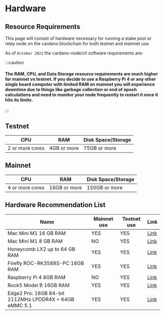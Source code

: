 

# Hardware

## Resource Requirements

This page will consist of hardware necessary for running a stake pool or relay node on the cardano blockchain for both testnet and mainnet use.


As of `October 2022` the cardano-node/cli software requirements are:

:::caution
#### The RAM, CPU, and Data Storage resource requirements are much higher for mainnet vs testnet. If you decide to use a Raspberry Pi 4 or any other single board computer with limited RAM on mainnet you will experience downtime due to things like garbage collection or end of epoch calculations and need to monitor your node frequently to restart it once it hits its limits.
:::

## Testnet
| CPU             | RAM         | Disk Space/Storage |
|-----------------|-------------|--------------------|
| 2 or more cores | 4GB or more | 75GB or more       |

## Mainnet
| CPU             | RAM          | Disk Space/Storage |
|-----------------|--------------|--------------------|
| 4 or more cores | 16GB or more | 150GB or more      |






## Hardware Recommendation List

| **Name**                        		        | **Mainnet use** | **Testnet use** | **Link** 									  |
|-------------------------------------------------------|-----------------|-----------------|-----------------------------------------------------------------------------|
| Mac Mini M1 16 GB RAM           		        | YES             | YES             | [Link](https://www.apple.com/us-smb/shop/buy-mac/mac-mini)	          |
| Mac Mini M1 8 GB RAM            		        | NO              | YES             | [Link](https://www.apple.com/us-smb/shop/buy-mac/mac-mini)        	  |
| Honeycomb LX2 up to 64 GB RAM   		        | YES             | YES             | [Link](https://www.solid-run.com/arm-servers-networking-platforms/honeycomb-lx2/)|
| Firefly ROC-RK3588S-PC 16GB RAM 		        | YES             | YES             | [Link](https://www.firefly.store/goods.php?id=163)      			  |
| Raspberry Pi 4 8GB RAM          		        | NO              | YES             | [Link](https://www.amazon.com/s?k=raspberry+pi+4+8gb&crid=2RKXMRT531OWM&sprefix=raspberry%2Caps%2C640&ref=nb_sb_ss_ts-doa-p_5_9)|
| Rock5 Model B 16GB RAM 	  		        | YES             | YES             | [Link](https://ameridroid.com/products/rock5-model-b?variant=39918166573090)|
| Edge2 Pro: 16GB 64-bit 2112MHz LPDDR4X + 64GB eMMC 5.1| YES             | YES             | [Link](https://www.khadas.com/edge2)					  |

